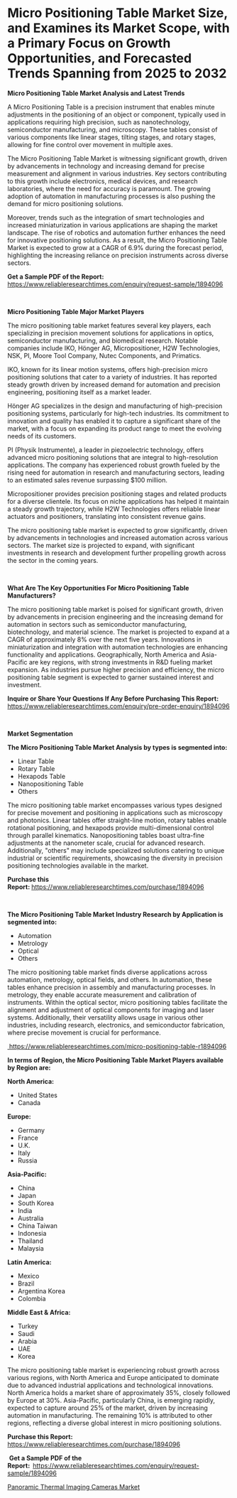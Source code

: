 <p><h1>Micro Positioning Table Market Size, and Examines its Market Scope, with a Primary Focus on Growth Opportunities, and Forecasted Trends Spanning from 2025 to 2032</h1></p><p><strong>Micro Positioning Table Market Analysis and Latest Trends</strong></p>
<p><p>A Micro Positioning Table is a precision instrument that enables minute adjustments in the positioning of an object or component, typically used in applications requiring high precision, such as nanotechnology, semiconductor manufacturing, and microscopy. These tables consist of various components like linear stages, tilting stages, and rotary stages, allowing for fine control over movement in multiple axes.</p><p>The Micro Positioning Table Market is witnessing significant growth, driven by advancements in technology and increasing demand for precise measurement and alignment in various industries. Key sectors contributing to this growth include electronics, medical devices, and research laboratories, where the need for accuracy is paramount. The growing adoption of automation in manufacturing processes is also pushing the demand for micro positioning solutions.</p><p>Moreover, trends such as the integration of smart technologies and increased miniaturization in various applications are shaping the market landscape. The rise of robotics and automation further enhances the need for innovative positioning solutions. As a result, the Micro Positioning Table Market is expected to grow at a CAGR of 6.9% during the forecast period, highlighting the increasing reliance on precision instruments across diverse sectors.</p></p>
<p><strong>Get a Sample PDF of the Report:&nbsp;</strong> <a href="https://www.reliableresearchtimes.com/enquiry/request-sample/1894096?utm_campaign=2209&utm_medium=2&utm_source=Github&utm_content=ia&utm_term=01032025&utm_id=micro-positioning-table">https://www.reliableresearchtimes.com/enquiry/request-sample/1894096</a></p>
<p>&nbsp;</p>
<p><strong>Micro Positioning Table Major Market Players</strong></p>
<p><p>The micro positioning table market features several key players, each specializing in precision movement solutions for applications in optics, semiconductor manufacturing, and biomedical research. Notable companies include IKO, Hönger AG, Micropositioner, H2W Technologies, NSK, PI, Moore Tool Company, Nutec Components, and Primatics.</p><p>IKO, known for its linear motion systems, offers high-precision micro positioning solutions that cater to a variety of industries. It has reported steady growth driven by increased demand for automation and precision engineering, positioning itself as a market leader.</p><p>Hönger AG specializes in the design and manufacturing of high-precision positioning systems, particularly for high-tech industries. Its commitment to innovation and quality has enabled it to capture a significant share of the market, with a focus on expanding its product range to meet the evolving needs of its customers.</p><p>PI (Physik Instrumente), a leader in piezoelectric technology, offers advanced micro positioning solutions that are integral to high-resolution applications. The company has experienced robust growth fueled by the rising need for automation in research and manufacturing sectors, leading to an estimated sales revenue surpassing $100 million.</p><p>Micropositioner provides precision positioning stages and related products for a diverse clientele. Its focus on niche applications has helped it maintain a steady growth trajectory, while H2W Technologies offers reliable linear actuators and positioners, translating into consistent revenue gains.</p><p>The micro positioning table market is expected to grow significantly, driven by advancements in technologies and increased automation across various sectors. The market size is projected to expand, with significant investments in research and development further propelling growth across the sector in the coming years.</p></p>
<p>&nbsp;</p>
<p><strong>What Are The Key Opportunities For Micro Positioning Table Manufacturers?</strong></p>
<p><p>The micro positioning table market is poised for significant growth, driven by advancements in precision engineering and the increasing demand for automation in sectors such as semiconductor manufacturing, biotechnology, and material science. The market is projected to expand at a CAGR of approximately 8% over the next five years. Innovations in miniaturization and integration with automation technologies are enhancing functionality and applications. Geographically, North America and Asia-Pacific are key regions, with strong investments in R&D fueling market expansion. As industries pursue higher precision and efficiency, the micro positioning table segment is expected to garner sustained interest and investment.</p></p>
<p><strong>Inquire or Share Your Questions If Any Before Purchasing This Report:</strong> <a href="https://www.reliableresearchtimes.com/enquiry/pre-order-enquiry/1894096?utm_campaign=2209&utm_medium=2&utm_source=Github&utm_content=ia&utm_term=01032025&utm_id=micro-positioning-table">https://www.reliableresearchtimes.com/enquiry/pre-order-enquiry/1894096</a></p>
<p>&nbsp;</p>
<p><strong>Market Segmentation</strong></p>
<p><strong>The Micro Positioning Table Market Analysis by types is segmented into:</strong></p>
<p><ul><li>Linear Table</li><li>Rotary Table</li><li>Hexapods Table</li><li>Nanopositioning Table</li><li>Others</li></ul></p>
<p><p>The micro positioning table market encompasses various types designed for precise movement and positioning in applications such as microscopy and photonics. Linear tables offer straight-line motion, rotary tables enable rotational positioning, and hexapods provide multi-dimensional control through parallel kinematics. Nanopositioning tables boast ultra-fine adjustments at the nanometer scale, crucial for advanced research. Additionally, "others" may include specialized solutions catering to unique industrial or scientific requirements, showcasing the diversity in precision positioning technologies available in the market.</p></p>
<p><strong>Purchase this Report:&nbsp;</strong><a href="https://www.reliableresearchtimes.com/purchase/1894096?utm_campaign=2209&utm_medium=2&utm_source=Github&utm_content=ia&utm_term=01032025&utm_id=micro-positioning-table">https://www.reliableresearchtimes.com/purchase/1894096</a></p>
<p>&nbsp;</p>
<p><strong>The Micro Positioning Table Market Industry Research by Application is segmented into:</strong></p>
<p><ul><li>Automation</li><li>Metrology</li><li>Optical</li><li>Others</li></ul></p>
<p><p>The micro positioning table market finds diverse applications across automation, metrology, optical fields, and others. In automation, these tables enhance precision in assembly and manufacturing processes. In metrology, they enable accurate measurement and calibration of instruments. Within the optical sector, micro positioning tables facilitate the alignment and adjustment of optical components for imaging and laser systems. Additionally, their versatility allows usage in various other industries, including research, electronics, and semiconductor fabrication, where precise movement is crucial for performance.</p></p>
<p><a href="https://www.reliableresearchtimes.com/micro-positioning-table-r1894096?utm_campaign=2209&utm_medium=2&utm_source=Github&utm_content=ia&utm_term=01032025&utm_id=micro-positioning-table">&nbsp;https://www.reliableresearchtimes.com/micro-positioning-table-r1894096</a></p>
<p><strong>In terms of Region, the Micro Positioning Table Market Players available by Region are:</strong></p>
<p>
    <p> <strong> North America: </strong>
        <ul>
            <li>United States</li>
            <li>Canada</li>
        </ul>
        </p> 
    <p> <strong> Europe: </strong>
        <ul>
            <li>Germany</li>
            <li>France</li>
            <li>U.K.</li>
            <li>Italy</li>
            <li>Russia</li>
        </ul>
        </p> 
    <p> <strong> Asia-Pacific: </strong>
        <ul>
            <li>China</li>
            <li>Japan</li>
            <li>South Korea</li>
            <li>India</li>
            <li>Australia</li>
            <li>China Taiwan</li>
            <li>Indonesia</li>
            <li>Thailand</li>
            <li>Malaysia</li>
        </ul>
        </p> 
    <p> <strong> Latin America: </strong>
        <ul>
            <li>Mexico</li>
            <li>Brazil</li>
            <li>Argentina Korea</li>
            <li>Colombia</li>
        </ul>
        </p> 
    <p> <strong> Middle East & Africa: </strong>
        <ul>
            <li>Turkey</li>
            <li>Saudi</li>
            <li>Arabia</li>
            <li>UAE</li>
            <li>Korea</li>
        </ul>
    </p>
    </p>
<p><p>The micro positioning table market is experiencing robust growth across various regions, with North America and Europe anticipated to dominate due to advanced industrial applications and technological innovations. North America holds a market share of approximately 35%, closely followed by Europe at 30%. Asia-Pacific, particularly China, is emerging rapidly, expected to capture around 25% of the market, driven by increasing automation in manufacturing. The remaining 10% is attributed to other regions, reflecting a diverse global interest in micro positioning solutions.</p></p>
<p><strong>Purchase this Report: </strong><a href="https://www.reliableresearchtimes.com/purchase/1894096?utm_campaign=2209&utm_medium=2&utm_source=Github&utm_content=ia&utm_term=01032025&utm_id=micro-positioning-table">https://www.reliableresearchtimes.com/purchase/1894096</a></p>
<p>&nbsp;<strong>Get a Sample PDF of the Report:&nbsp;&nbsp;</strong><a href="https://www.reliableresearchtimes.com/enquiry/request-sample/1894096?utm_campaign=2209&utm_medium=2&utm_source=Github&utm_content=ia&utm_term=01032025&utm_id=micro-positioning-table">https://www.reliableresearchtimes.com/enquiry/request-sample/1894096</a></p>
<p><strong></strong></p>
<p><p><a href="https://github.com/nicoletavirag/Market-Research-Report-List-5/blob/main/panoramic-thermal-imaging-cameras-market.md?utm_campaign=2209&utm_medium=2&utm_source=Github&utm_content=ia&utm_term=01032025&utm_id=micro-positioning-table">Panoramic Thermal Imaging Cameras Market</a></p></p>